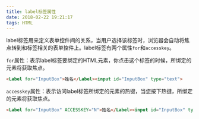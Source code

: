 ```yaml
---
title: label标签属性
date: 2018-02-22 19:21:17
tags: HTML
---
```

label标签用来定义表单控件间的关系，当用户选择该标签时，浏览器会自动将焦点转到和标签相关的表单控件上。label标签有两个属性`for`和`accesskey`。

`for`属性：表示label标签要绑定的HTML元素，你点击这个标签的时候，所绑定的元素将获取焦点。
```html
<Label for="InputBox">姓名</Label><input id="InputBox" type="text"> 
```
`accesskey`属性：表示访问label标签所绑定的元素的热键，当您按下热键，所绑定的元素将获取焦点。
```html
<Label for="InputBox" ACCESSKEY="N">姓名</Label><input id="InputBox" type="text">
```
